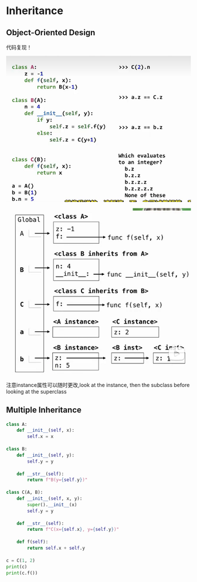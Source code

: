 # Inheritance

## Object-Oriented Design

代码复现！

![alt text](image.png)

![alt text](image-1.png)

注意instance属性可以随时更改,look at the instance, then the subclass before looking at the superclass

## Multiple Inheritance
```python
class A:
    def __init__(self, x):
        self.x = x

class B:
    def __init__(self, y):
        self.y = y

    def __str__(self):
        return f"B(y={self.y})"

class C(A, B):
    def __init__(self, x, y):
        super().__init__(x)
        self.y = y

    def __str__(self):
        return f"C(x={self.x}, y={self.y})"

    def f(self):
        return self.x + self.y

c = C(1, 2)
print(c)
print(c.f())
```




